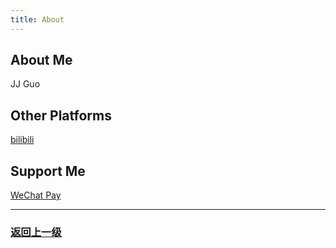```yaml
---
title: About
---
```


## About Me

JJ Guo

## Other Platforms

<a href = "https://space.bilibili.com/224709387/" target = "_blank">bilibili</a>

## Support Me

<a href = "https://github.com/guojj33/blogs/blob/gh-pages/images/WeChatPay.JPG?raw=true" target = "_blank">WeChat Pay</a>

---

### [返回上一级](index.md)